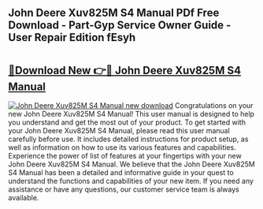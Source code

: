 ## John Deere Xuv825M S4 Manual PDf Free Download - Part-Gyp Service Owner Guide - User Repair Edition fEsyh

# <h2><a href="http://bc86573.oget.top/?id=John+Deere+Xuv825M+S4+Manual">🔗Download New 👉🔴 John Deere Xuv825M S4 Manual</a></h2>

[![John Deere Xuv825M S4 Manual new download](https://i.imgur.com/5g1atiW.png)](http://bc86573.oget.top/?id=John+Deere+Xuv825M+S4+Manual)
Congratulations on your new John Deere Xuv825M S4 Manual! This user manual is designed to help you understand and get the most out of your product. To get started with your John Deere Xuv825M S4 Manual, please read this user manual carefully before use. It includes detailed instructions for product setup, as well as information on how to use its various features and capabilities. Experience the power of list of features at your fingertips with your new John Deere Xuv825M S4 Manual. We believe that the John Deere Xuv825M S4 Manual has been a detailed and informative guide in your quest to understand the functions and capabilities of your new item. If you need any assistance or have any questions, our customer service team is always available.
